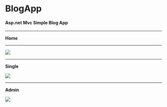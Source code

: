  # BlogApp

 <h4>Asp.net Mvc Simple Blog App</h4>
 
<hr>
<b>Home</b>
<hr>
<p> <img src="https://raw.githubusercontent.com/kemalyuksel/BlogApp/master/SAMPLE%20PICS/home.png"> </p>
<hr>
<b>Single</b>
<p> <img src="https://raw.githubusercontent.com/kemalyuksel/BlogApp/master/SAMPLE%20PICS/single.png"> </p>
<hr>
<b>Admin</b>
<p> <img src="https://raw.githubusercontent.com/kemalyuksel/BlogApp/master/SAMPLE%20PICS/adminpanel.png"> </p>
